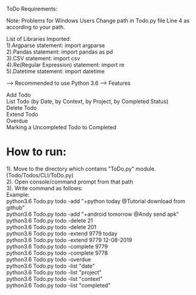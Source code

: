 ToDo Requirements:

Note: Problems for Windows Users
Change path in Todo.py file Line 4 as according to your path.

List of Libraries Imported:   
1).Argparse statement: import argparse  
2).Pandas statement: import pandas as pd  
3).CSV statement: import csv  
4).Re(Regular Expression) statement: import re  
5).Datetime statement: import datetime

--> Recommended to use Python 3.6 -->
Features

Add Todo  
List Todo (by Date, by Context, by Project, by Completed Status)  
Delete Todo  
Extend Todo  
Overdue  
Marking a Uncompleted Todo to Completed  


# How to run:
1). Move to the directory which contains "ToDo.py" module.(Todo/Todos/CLI/ToDo.py)  
2). Open console/command prompt from that path  
3). Write command as follows:  
  Example:  
  python3.6 Todo.py todo -add "+python today @Tutorial download from github"  
  python3.6 Todo.py todo -add "+android tomorrow @Andy send apk"  
  python3.6 Todo.py todo -delete 21  
  python3.6 Todo.py todo -delete 201  
  python3.6 Todo.py todo -extend 9779 today  
  python3.6 Todo.py todo -extend 9779 12-08-2019  
  python3.6 Todo.py todo -complete 9779  
  python3.6 Todo.py todo -complete 9778  
  python3.6 Todo.py todo -overdue  
  python3.6 Todo.py todo -list "date"  
  python3.6 Todo.py todo -list "project"  
  python3.6 Todo.py todo -list "context"  
  python3.6 Todo.py todo -list "completed"  

